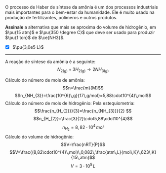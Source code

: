 O processo de Haber de síntese da amônia é um dos processos industriais mais importantes para o bem-estar da humanidade. Ele é muito usado na produção de fertilizantes, polímeros e outros produtos.

**Assinale** a alternativa que mais se aproxima do volume de hidrogênio, em $\pu{15 atm}$ e $\pu{350 \degree C}$ que deve ser usado para produzir $\pu{1 ton}$ de $\ce{NH3}$.

- [x] $\pu{3,0e5 L}$


---

A reação de síntese da amônia é a seguinte:
$$N_{2(g)}+3H_{2(g)}\rightarrow 2NH_{3(g)}$$

Cálculo do número de mols de amônia:
$$n=\frac{m}{M}$$
$$n_{NH_{3}}=\frac{10^{6}\,g}{17\,g/mol}=5,88\cdot10^{4}\,mol$$
Cálculo do número de mols de hidrogênio:
Pela estequiometria:
$$\frac{n_{H_{2}}}{3}=\frac{n_{NH_{3}}}{2} $$
$$n_{H_{2}}=\frac{3}{2}\cdot5,88\cdot10^{4}$$
$$n_{H_{2}}=8,82\cdot10^{4}\,mol$$
Cálculo do volume de hidrogênio:
$$V=\frac{nRT}{P}$$
$$V=\frac{(8,82\cdot10^{4}\,mol)\,0,082\,\frac{atm\,L}{mol\,K}\,623\,K}{15\,atm}$$
$$V=3\cdot10^{5}\,L$$
